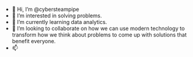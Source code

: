 - 👋 Hi, I’m @cybersteampipe
- 👀 I’m interested in solving problems.
- 🌱 I’m currently learning data analytics.
- 💞️ I’m looking to collaborate on how we can use modern technology to transform how we think about problems to come up with solutions that benefit everyone.
- 📫 

<!---
cybersteampipe/cybersteampipe is a ✨ special ✨ repository because its `README.md` (this file) appears on your GitHub profile.
You can click the Preview link to take a look at your changes.
--->
